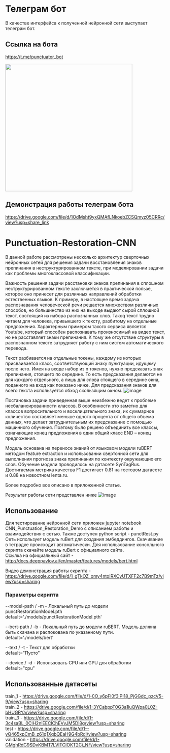 # Телеграм бот
В качестве интерфейса к полученной нейронной сети выступает телеграм бот. 
## Cсылка на бота
https://t.me/punctuator_bot

<img src="https://user-images.githubusercontent.com/56964428/199641257-22118057-6635-4029-ba5a-39733fb89551.jpg" width="400">

## Демонстрация работы телеграм бота
https://drive.google.com/file/d/1OdMsht9yxQMAfLNkoebZCSQmyz05CRRc/view?usp=share_link

# Punctuation-Restoration-CNN
В данной работе рассмотрены несколько архитектур сверточных нейронных сетей для решения задачи восстановления знаков препинания в неструктурированном тексте, при моделировании задачи как проблемы многоклассовой классификации.

Важность решения задачи расстановки знаков препинания в сплошном неструктурированном тексте заключается в практической пользе, которое оно принесет для различных направлений обработки естественных языков. К примеру, в настоящее время задача распознавания человеческой речи решается множеством различных способов, но большинство из них на выходе выдают сырой сплошной текст, состоящий из набора распознанных слов. Такоq текст трудно читаем для человека, привыкшего к тексту, разбитому на отдельные предложения. Характерным примером такого сервиса является Youtube, который способен распознавать произносимый на видео текст, но не расставляет знаки препинания. К тому же отсутствие структуры в распознанном тексте затрудняет работу с ним систем автоматического перевода. 

Текст разбивается на отдельные токены, каждому из которых присваивается класс, соответствующий знаку пунктуации, идущему после него. Имея на входе набор из n токенов, нужно предсказать знак препинания, стоящего по середине. То есть предсказания делаются не для каждого отдельного, а лишь для слова стоящего в середине окна, поданного на вход как показано ниже. Для предсказания знаков для всего текста используется обход скользящим окном.
![image](https://user-images.githubusercontent.com/56964428/175308544-5a9fe76a-6828-4a82-87e1-8d822f9897d2.png)

Постановка задачи приведенная выше неизбежно ведет к проблеме несбалансированности классов. В особенности это заметно для классов вопросительного и восклицательного знака, их суммарное количество составляет меньше одного процента от общего объема данных, что делает затруднительным их предсказание с помощью машинного обучения. Поэтому было решено объединить все классы, означающие конец предложения в один общий класс END – конец предложения.

Модель основана на переносе знаний от языковом модели ruBERT методом feature extraction и использовании сверточной сети для выполнения прогноза знака препинания по контексту окружающих его слов. Обучение модели проводилось на датасете SynTagRus. Достигаемая метрика качества F1 достигает 0.81 на тестовом датасете и 0.88 на новостном lenta.ru.  
  
Более подробно все описано в приложенной статье.

Результат работы сети представлен ниже
![image](https://user-images.githubusercontent.com/56964428/175309137-6fc726ba-0149-4ab0-b47f-220451d99f74.png)

## Использование
Для тестирование нейронной сети приложен jupyter notebook CNN_Punctuation_Restoration_Demo с описанием работы и взаимодействия с сетью.
Также доступен python script - punctRest.py
Сеть использует модель ruBert для создания эмбеддингов. Скачивание в тетрадке происходит автоматически. 
Для использование консольного скрипта скачайте модель ruBert с официалного сайта.  
Ссылка на официальный сайт - http://docs.deeppavlov.ai/en/master/features/models/bert.html  
  
Видео демонстрация работы скрипта - https://drive.google.com/file/d/1_gTkOZ_omy4ntoIRXCyUTXFF2c7B9mTz/view?usp=sharing

### Параметры скрипта
--model-path / -m - Локальный путь до модели punctRestorationModel.pth   
default='./models/punctRestorationModel.pth'  

--bert-path / -b - Локальный путь до модели ruBERT. Модель должна быть скачана и распокована по указанному пути.   
default='./models/bert'  

--text / -t - Текст для обработки  
default="Пусто"   

--device / -d - Использовать CPU или GPU для обработки  
default="cpu"  


## Использованные датасеты
train_1 - https://drive.google.com/file/d/1-0O_y6pFl0f3lPI18_PjGGdc_pzcV5-9/view?usp=sharing  
train_2 - https://drive.google.com/file/d/1-3YCabppT0G3a1luQWpa0L0Z-bHUGRYa/view?usp=sharing  
train_3 - https://drive.google.com/file/d/1-3c4saBL_0ClH2nlEEClChEVvJM5Dl8g/view?usp=sharing  
test - https://drive.google.com/file/d/1--yQ465xpCmB_z61q1XqbQEaH9G4bRdi/view?usp=sharing  
validation - https://drive.google.com/file/d/1-GMghRdG9SDvKBMT7LVlTCIOKT2Ci_NF/view?usp=sharing
